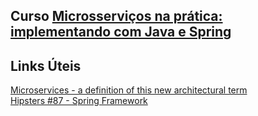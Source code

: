 ## Curso [Microsserviços na prática: implementando com Java e Spring](https://cursos.alura.com.br/course/microsservicos-implementando-java-spring)

## Links Úteis
[Microservices - a definition of this new architectural term](https://martinfowler.com/articles/microservices.html)  
[Hipsters #87 - Spring Framework](https://cursos.alura.com.br/extra/hipsterstech/spring-framework-hipsters-87-a499)  
